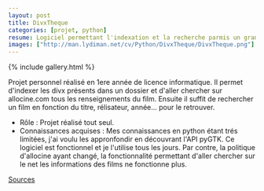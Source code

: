 ```yaml
---
layout: post
title: DivxTheque
categories: [projet, python]
resume: Logiciel permettant l'indexation et la recherche parmis un grand nombre de divx.
images: ["http://man.lydiman.net/cv/Python/DivxTheque/DivxTheque.png"]
---
```

{% include gallery.html %}

Projet personnel réalisé en 1ere année de licence informatique. Il permet d'indexer les divx présents dans un dossier et d'aller chercher sur allocine.com tous les renseignements du film. Ensuite il suffit 
de rechercher un film en fonction du titre, rélisateur, année... pour le retrouver.

* Rôle : Projet réalisé tout seul.
* Connaissances acquises : Mes connaissances en python étant trés limitées, j'ai voulu les appronfondir en découvrant l'API pyGTK. Ce logiciel est fonctionnel et je l'utilise tous les jours. Par contre, la politique d'allocine ayant changé, la fonctionnalité permettant d'aller chercher sur le net les informations des films ne fonctionne plus.

<div class="container-link">
  <a href="http://man.lydiman.net/cv/Python/DivxTheque/divxtheque.zip" target="_blank">Sources</a>
</div>